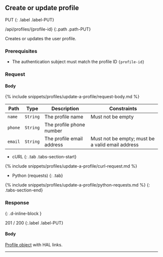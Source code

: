 ## Create or update profile

PUT
{: .label .label-PUT}

/api/profiles/{profile-id}
{:.path .path-PUT}

Creates or updates the user profile.

### Prerequisites

- The authentication subject must match the profile ID `{profile-id}`

### Request

#### Body

{% include snippets/profiles/update-a-profile/request-body.md %}

Path | Type | Description | Constraints
---- | ---- | ----------- | -----------
`name` | `String` | The profile name | Must not be empty
`phone` | `String` | The profile phone number
`email` | `String` | The profile email address | Must not be empty; must be a valid email address

- cURL
{: .tab .tabs-section-start}

{% include snippets/profiles/update-a-profile/curl-request.md %}

- Python (requests)
{: .tab}

{% include snippets/profiles/update-a-profile/python-requests.md %}
{: .tabs-section-end}

### Response
{: .d-inline-block }

201 / 200
{:.label .label-PUT}

#### Body

[Profile object](#profile-object) with HAL links.

---
